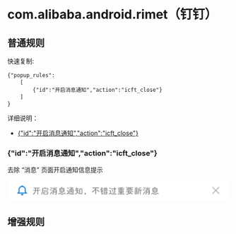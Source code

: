 # com.alibaba.android.rimet（钉钉）

## 普通规则

快速复制:
```
{"popup_rules":
    [
        {"id":"开启消息通知","action":"icft_close"}
    ]
}
```
详细说明：
- [{"id":"开启消息通知","action":"icft_close"}](#id开启消息通知actionicft_close)

### {"id":"开启消息通知","action":"icft_close"}
去除 “消息” 页面开启通知信息提示

![](./assets/icft_close.jpg)

## 增强规则
